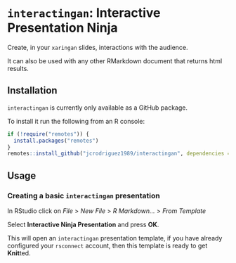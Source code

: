 `interactingan`: Interactive Presentation Ninja
================

Create, in your `xaringan` slides, interactions with the audience.

It can also be used with any other RMarkdown document that returns html
results.

## Installation

`interactingan` is currently only available as a GitHub package.

To install it run the following from an R console:

``` r
if (!require("remotes")) {
  install.packages("remotes")
}
remotes::install_github("jcrodriguez1989/interactingan", dependencies = TRUE)
```

## Usage

### Creating a basic `interactingan` presentation

In RStudio click on *File* \> *New File* \> *R Markdown…* \> *From
Template*

Select **Interactive Ninja Presentation** and press **OK**.

This will open an `interactingan` presentation template, if you have
already configured your `rsconnect` account, then this template is ready
to get **Knit**ted.
